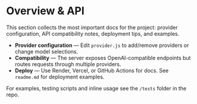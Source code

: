 # Overview & API

This section collects the most important docs for the project: provider configuration, API compatibility notes, deployment tips, and examples.

- **Provider configuration** — Edit `provider.js` to add/remove providers or change model selections.
- **Compatibility** — The server exposes OpenAI-compatible endpoints but routes requests through multiple providers.
- **Deploy** — Use Render, Vercel, or GitHub Actions for docs. See `readme.md` for deployment examples.

For examples, testing scripts and inline usage see the `/tests` folder in the repo.
